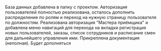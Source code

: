 База данных добавлена в папку с проектом. Авторизация пользователей полностью реализована, осталось дополнить распределение по ролям и переход на нужную страницу пользователя по должностям.
Реализована авторизация "Мастера приёмщика" и добавлена меню навигаций для перехода на вкладки регистрация новых пользователей, заказы, список сотрудников и расписание смен для дальнейшего управления ими.
Прикреплена документация (неполная). Будет дополняться
